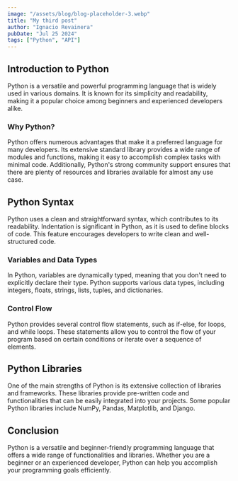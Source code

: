 ```yaml
---
image: "/assets/blog/blog-placeholder-3.webp"
title: "My third post"
author: "Ignacio Revainera"
pubDate: "Jul 25 2024"
tags: ["Python", "API"]
---
```


## Introduction to Python

Python is a versatile and powerful programming language that is widely used in various domains. It is known for its simplicity and readability, making it a popular choice among beginners and experienced developers alike.

### Why Python?

Python offers numerous advantages that make it a preferred language for many developers. Its extensive standard library provides a wide range of modules and functions, making it easy to accomplish complex tasks with minimal code. Additionally, Python's strong community support ensures that there are plenty of resources and libraries available for almost any use case.

## Python Syntax

Python uses a clean and straightforward syntax, which contributes to its readability. Indentation is significant in Python, as it is used to define blocks of code. This feature encourages developers to write clean and well-structured code.

### Variables and Data Types

In Python, variables are dynamically typed, meaning that you don't need to explicitly declare their type. Python supports various data types, including integers, floats, strings, lists, tuples, and dictionaries.

### Control Flow

Python provides several control flow statements, such as if-else, for loops, and while loops. These statements allow you to control the flow of your program based on certain conditions or iterate over a sequence of elements.

## Python Libraries

One of the main strengths of Python is its extensive collection of libraries and frameworks. These libraries provide pre-written code and functionalities that can be easily integrated into your projects. Some popular Python libraries include NumPy, Pandas, Matplotlib, and Django.

## Conclusion

Python is a versatile and beginner-friendly programming language that offers a wide range of functionalities and libraries. Whether you are a beginner or an experienced developer, Python can help you accomplish your programming goals efficiently.
